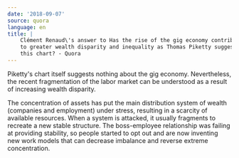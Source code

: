 ```yaml
---
date: '2018-09-07'
source: quora
language: en
title: |
    Clément Renaud\'s answer to Has the rise of the gig economy contributed
    to greater wealth disparity and inequality as Thomas Piketty suggests in
    this chart? - Quora
---
```


Piketty's chart itself suggests nothing about the gig economy.
Nevertheless, the recent fragmentation of the labor market can be
understood as a result of increasing wealth disparity.

The concentration of assets has put the main distribution system of
wealth (companies and employment) under stress, resulting in a scarcity
of available resources. When a system is attacked, it usually fragments
to recreate a new stable structure. The boss-employee relationship was
failing at providing stability, so people started to opt out and are now
inventing new work models that can decrease imbalance and reverse
extreme concentration.
